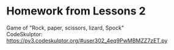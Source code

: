 # Homework from Lessons 2

Game of "Rock, paper, scissors, lizard, Spock"<br>
CodeSkulptor: https://py3.codeskulptor.org/#user302_4eq9PwMBMZZ7zET.py
